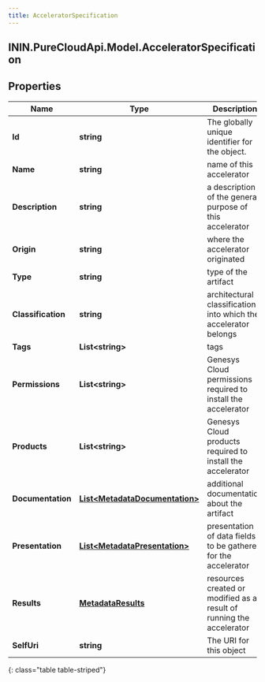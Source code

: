 ```yaml
---
title: AcceleratorSpecification
---
```

## ININ.PureCloudApi.Model.AcceleratorSpecification

## Properties

|Name | Type | Description | Notes|
|------------ | ------------- | ------------- | -------------|
| **Id** | **string** | The globally unique identifier for the object. | [optional] |
| **Name** | **string** | name of this accelerator | [optional] |
| **Description** | **string** | a description of the general purpose of this accelerator | [optional] |
| **Origin** | **string** | where the accelerator originated | [optional] |
| **Type** | **string** | type of the artifact | [optional] |
| **Classification** | **string** | architectural classification into which the accelerator belongs | [optional] |
| **Tags** | **List&lt;string&gt;** | tags | [optional] |
| **Permissions** | **List&lt;string&gt;** | Genesys Cloud permissions required to install the accelerator | [optional] |
| **Products** | **List&lt;string&gt;** | Genesys Cloud products required to install the accelerator | [optional] |
| **Documentation** | [**List&lt;MetadataDocumentation&gt;**](MetadataDocumentation.html) | additional documentation about the artifact | [optional] |
| **Presentation** | [**List&lt;MetadataPresentation&gt;**](MetadataPresentation.html) | presentation of data fields to be gathered for the accelerator | [optional] |
| **Results** | [**MetadataResults**](MetadataResults.html) | resources created or modified as a result of running the accelerator | [optional] |
| **SelfUri** | **string** | The URI for this object | [optional] |
{: class="table table-striped"}


